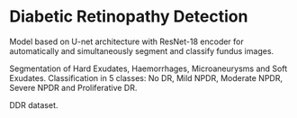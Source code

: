# Diabetic Retinopathy Detection

Model based on U-net architecture with ResNet-18 encoder for automatically and simultaneously segment and classify fundus images.

Segmentation of Hard Exudates, Haemorrhages, Microaneurysms and Soft Exudates.
Classification in 5 classes: No DR, Mild NPDR, Moderate NPDR, Severe NPDR and Proliferative DR.

DDR dataset.
